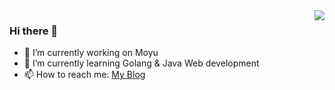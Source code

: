<img align="right" src="https://github-readme-stats.vercel.app/api?username=Jayjjjjj&show_icons=true&icon_color=CE1D2D&text_color=718096&bg_color=ffffff&hide_title=true" />

 ### Hi there 👋


- 🔭 I’m currently working on Moyu
- 🌱 I’m currently learning Golang & Java Web development
- 📫 How to reach me: [My Blog](https://jay6.cn)

<!--
**Jayjjjjj/Jayjjjjj** is a ✨ _special_ ✨ repository because its `README.md` (this file) appears on your GitHub profile.

Here are some ideas to get you started:

- 🔭 I’m currently working on Moyu
- 🌱 I’m currently learning ...
- 👯 I’m looking to collaborate on ...
- 🤔 I’m looking for help with ...
- 💬 Ask me about ...
- 📫 How to reach me: ...
- 😄 Pronouns: ...
- ⚡ Fun fact: ...
-->
